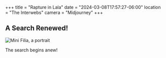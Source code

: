 +++
title = "Rapture in Lala"
date = "2024-03-08T17:57:27-06:00"
location = "The Interwebs"
camera = "Midjourney"
+++

## A Search Renewed!

![Mini Filia, a portrait](https://live.staticflickr.com/65535/53797311381_9c2352e76f_b.jpg) 
<br>

<!--more-->

The search begins anew!